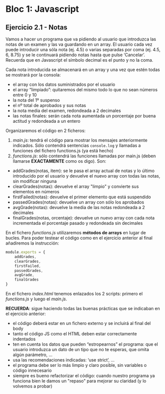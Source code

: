 # Bloc 1: Javascript
## Ejercicio 2.1 - Notas
Vamos a hacer un programa que va pidiendo al usuario que introduzca las notas de un examen y las va guardando en un array. El usuario cada vez puede introducir una sóla nota (ej. 4.5) o varias separadas por coma (ej. 4.5, 6, 8.75) y se le continuará pidiendo notas hasta que pulse ‘Cancelar’. Recuerda que en Javascript el símbolo decimal es el punto y no la coma.

Cada nota introducida se almacenará en un array y una vez que estén todas se mostrará por la consola:
- el array con los datos suministrados por el usuario
- el array “limpiado”: quitaremos del mismo todo lo que no sean números entre 0 y 10
- la nota del 1º suspenso
- el nº total de aprobados y sus notas
- la nota media del examen, redondeada a 2 decimales
- las notas finales: serán cada nota aumentada un porcentaje por buena actitud y redondeada a un entero

Organizaremos el código en 2 ficheros:
1. _main.js_: tendrá el código para mostrar los mensajes anteriormente indicados. Sólo contendrá sentencias `console.log` y llamadas a funciones del fichero functions.js (ya está hecho)
1. _functions.js_: sólo contendrá las funciones llamadas por main.js (deben llamarse **EXACTAMENTE** como os digo). Son:
-	addGrades(notas, item): se le pasa el array actual de notas y lo último introducido por el usuario y devuelve el nuevo array con todas las notas, sin modificar ninguna
-	clearGrades(notas): devuelve el array "limpio" y convierte sus elementos en números
-	firstFailed(notas): devuelve el primer elemento que está suspendido
-	passedGrades(notas): devuelve un array con sólo los aprobados
-	avgGrade(notas): devuelve la media de las notas redondeada a 2 decimales
-	finalGrades(notas, orcentaje): devuelve un nuevo array con cada nota incrementada el porcentaje pasado y redondeada sin decimales

En el fichero _functions.js_ utilizaremos **métodos de arrays** en lugar de bucles. Para poder testear el código como en el ejercicio anterior al final añadiremos la instrucción:
```javascript
module.exports = {
	addGrades,
	clearGrades,
	firstFailed,
	passedGrades,
	avgGrade,
	finalGrades
}
```

En el fichero _index.html_ tenemos enlazados los 2 scripts: primero el _functions.js_ y luego el _main.js_.

**RECUERDA**: sigue haciendo todas las buenas prácticas que se indicaban en el ejercicio anterior:
- el código deberá estar en un fichero externo y se incluirá al final del body
- tanto el código JS como el HTML deben estar correctamente indentados
- ten en cuenta los datos que pueden “estropearnos” el programa: que el usuario introduzca un dato de un tipo que no te esperas, que omita algún parámetro, …
- usa las recomendaciones indicadas: ‘use strict’, …
- el programa debe ser lo más limpio y claro posible, sin variables o código innecesario
- siempre es bueno refactorizar el código: cuando nuestro programa ya funciona bien le damos un "repaso" para mejorar su claridad (y lo volvemos a probar)
